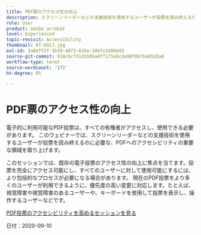 ```yaml
---
title: PDF票のアクセス性の向上
description: スクリーンリーダーなどの支援技術を使用するユーザーが投票を読み終えるのに必要な、PDFアクセシビリティの主要な領域について説明します。
role: User
product: adobe acrobat
level: Experienced
topic-revisit: Accessibility
thumbnail: KT-6817.jpg
exl-id: 3a8eff2f-1b39-4073-828e-18bfc5d89dd3
source-git-commit: 018cbcfd1d1605a8ff175a0cda98f0bfb4d528a8
workflow-type: tm+mt
source-wordcount: '172'
ht-degree: 0%

---
```


# PDF票のアクセス性の向上

電子的に利用可能なPDF投票は、すべての有権者がアクセスし、使用できる必要があります。 このウェビナーでは、スクリーンリーダーなどの支援技術を使用するユーザーが投票を読み終えるのに必要な、PDFへのアクセシビリティの重要な領域を取り上げます。

このセッションでは、既存の電子投票のアクセス性の向上に焦点を当てます。投票を完全にアクセス可能にし、すべてのユーザーに対して使用可能にするには、より包括的なプロセスが必要になる場合があります。 現在のPDF投票をより多くのユーザーが利用できるように、優先度の高い変更に対応します。たとえば、視覚障害や視覚障害のあるユーザーや、キーボードを使用して投票を表示し、操作するユーザーなどです。

[PDF投票のアクセシビリティを高めるセッションを見る](https://event.on24.com/wcc/r/2620020/599427B9BC7DA6BB34A4D46EB0EB1F63)

日付：2020-09-10
